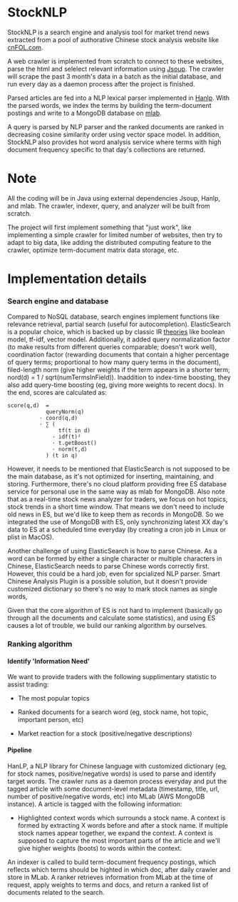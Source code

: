 # StockNLP

StockNLP is a search engine and analysis tool for market trend news extracted from a pool of authorative Chinese stock analysis website like [cnFOL.com](http://sc.stock.cnfol.com/ggzixun/). 

A web crawler is implemented from scratch to connect to these websites, parse the html and selelect relevant information using [Jsoup](https://jsoup.org/). The crawler will scrape the past 3 month's data in a batch as the initial database, and run every day as a daemon process after the project is finished.

Parsed articles are fed into a NLP lexical parser implemented in [Hanlp](https://github.com/hankcs/HanLP). With the parsed words, we index the terms by building the term-document postings and write to a MongoDB database on [mlab](https://www.mlab.com/company/).

A query is parsed by NLP parser and the ranked documents are ranked in decreasing cosine similarity order using vector space model. In addition, StockNLP also provides hot word analysis service where terms with high document frequency specific to that day's collections are returned.  

# Note 

All the coding will be in Java using external dependencies Jsoup, Hanlp, and mlab. The crawler, indexer, query, and analyzer will be built from scratch. 

The project will first implement something that "just work", like implementing a simple crawler for limited number of websites, then try to adapt to big data, like adding the distributed computing feature to the crawler, optimize term-document matrix data storage, etc. 

# Implementation details 

### Search engine and database

Compared to NoSQL database, search engines implement functions like relevance retrieval, partial search (useful for autocompletion). ElasticSearch is a popular choice, which is backed up by classic IR [theories](https://www.elastic.co/guide/en/elasticsearch/guide/current/scoring-theory.html) like boolean model, tf-idf, vector model. Additionally, it added query normalization factor (to make results from different queries comparable; doesn't work well), coordination factor (rewarding documents that contain a higher percentage of query terms; proportional to how many query terms in the document), filed-length norm (give higher weights if the term appears in a shorter term; nord(d) = 1 / sqrt(numTermsInField)). Inaddition to index-time boosting, they also add query-time boosting (eg, giving more weights to recent docs). In the end, scores are calculated as:

```
score(q,d)  =  
            queryNorm(q)  
          · coord(q,d)    
          · ∑ (           
                tf(t in d)   
              · idf(t)²      
              · t.getBoost() 
              · norm(t,d)    
            ) (t in q)    
```

However, it needs to be mentioned that ElasticSearch is not supposed to be the main database, as it's not optimized for inserting, maintaining, and storing. Furthermore, there's no cloud platform providing free ES database service for personal use in the same way as mlab for MongoDB. Also note that as a real-time stock news analyzer for traders, we focus on hot topics, stock trends in a short time window. That means we don't need to include old news in ES, but we'd like to keep them as records in MongoDB. So we integrated the use of MongoDB with ES, only synchronizing latest XX day's data to ES at a scheduled time everyday (by creating a cron job in Linux or plist in MacOS).

Another challenge of using ElasticSearch is how to parse Chinese. As a word can be formed by either a single character or multiple characters in Chinese, ElasticSearch needs to parse Chinese words correctly first. However, this could be a hard job, even for spcialized NLP parser. Smart Chinese Analysis Plugin is a possible solution, but it doesn't provide customized dictionary so there's no way to mark stock names as single words, 

Given that the core algorithm of ES is not hard to implement (basically go through all the documents and calculate some statistics), and using ES causes a lot of trouble, we build our ranking algorithm by ourselves.

### Ranking algorithm

#### Identify 'Information Need'

We want to provide traders with the following supplimentary statistic to assist trading:

- The most popular topics

- Ranked documents for a search word (eg, stock name, hot topic, important person, etc)

- Market reaction for a stock (positive/negative descriptions)

#### Pipeline

HanLP, a NLP library for Chinese language with customized dictionary (eg, for stock names, positive/negative words) is used to parse and identify target words. The crawler runs as a daemon process everyday and put the tagged article with some document-level metadata (timestamp, title, url, number of positive/negative words, etc) into MLab (AWS MongoDB instance). A article is tagged with the following information:

- Highlighted context words which surrounds a stock name. A context is formed by extracting X words before and after a stock name. If multiple stock names appear together, we expand the context. A context is supposed to capture the most important parts of the article and we'll give higher weights (boots) to words within the context.

An indexer is called to build term-document frequency postings, which reflects which terms should be highted in which doc, after daily crawler and store in MLab. A ranker retrieves information from MLab at the time of request, apply weights to terms and docs, and return a ranked list of documents related to the search. 